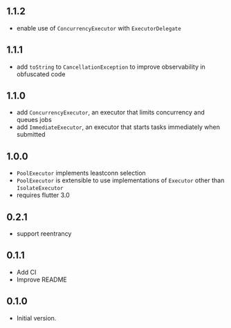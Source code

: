 ## 1.1.2

- enable use of `ConcurrencyExecutor` with `ExecutorDelegate`

## 1.1.1

- add `toString` to `CancellationException` to improve observability in obfuscated code

## 1.1.0

- add `ConcurrencyExecutor`, an executor that limits concurrency and queues jobs
- add `ImmediateExecutor`, an executor that starts tasks immediately when submitted

## 1.0.0

- `PoolExecutor` implements leastconn selection
- `PoolExecutor` is extensible to use implementations of `Executor` other than `IsolateExecutor`
- requires flutter 3.0

## 0.2.1

- support reentrancy

## 0.1.1

- Add CI
- Improve README

## 0.1.0

- Initial version.
